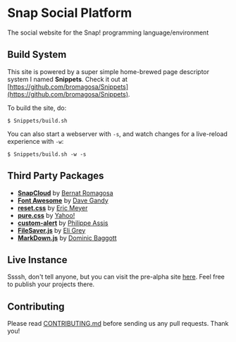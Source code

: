 # Snap Social Platform

The social website for the Snap! programming language/environment

## Build System

This site is powered by a super simple home-brewed page descriptor system I named **Snippets**. Check it out at [https://github.com/bromagosa/Snippets](https://github.com/bromagosa/Snippets).

To build the site, do:

```
$ Snippets/build.sh
```

You can also start a webserver with `-s`, and watch changes for a live-reload experience with `-w`:

```
$ Snippets/build.sh -w -s
```

## Third Party Packages

* **[SnapCloud](https://github.com/bromagosa/SnapCloud)** by [Bernat Romagosa](https://bromagosa.github.io)
* **[Font Awesome](fontawesome.io)** by [Dave Gandy](https://github.com/davegandy)
* **[reset.css](http://meyerweb.com/eric/tools/css/reset/)** by [Eric Meyer](http://meyerweb.com/)
* **[pure.css](http://purecss.io)** by [Yahoo!](http://yahoo.com)
* **[custom-alert](https://github.com/PhilippeAssis/custom-alert)** by [Philippe Assis](https://github.com/PhilippeAssis)
* **[FileSaver.js](https://github.com/eligrey/FileSaver.js)** by [Eli Grey](https://github.com/eligrey)
* **[MarkDown.js](https://github.com/evilstreak/markdown-js)** by [Dominic Baggott](https://github.com/evilstreak)

## Live Instance

Ssssh, don't tell anyone, but you can visit the pre-alpha site [here](https://cloud.snap.berkeley.edu/site/). Feel free to publish your projects there.

## Contributing
Please read [CONTRIBUTING.md](CONTRIBUTING.md) before sending us any pull requests. Thank you!
